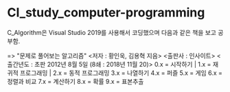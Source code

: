 # CI_study_computer-programming

C_Algorithm은 Visual Studio 2019를 사용해서 코딩했으며 다음과 같은 책을 보고 공부함.

=> "문제로 풀어보는 알고리즘" <저자 : 황인욱, 김용혁 지음> <출판사 : 인사이트> <출간년도 : 초판 2012년 8월 5일 (8쇄 : 2018년 11월 20)>
0.x = 시작하기 | 1.x = 재귀적 프로그래밍 | 2.x = 동적 프로그래밍
3.x = 나열하기
4.x = 퍼즐
5.x = 게임
6.x = 정렬과 비교
7.x = 계산하기
8.x = 확률
9.x = 표본추출
